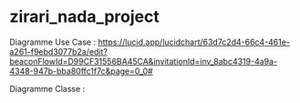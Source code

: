 # zirari_nada_project


Diagramme Use Case : https://lucid.app/lucidchart/63d7c2d4-66c4-461e-a261-f9ebd3077b2a/edit?beaconFlowId=D99CF31556BA45CA&invitationId=inv_8abc4319-4a9a-4348-947b-bba80ffc1f7c&page=0_0#


Diagramme Classe :